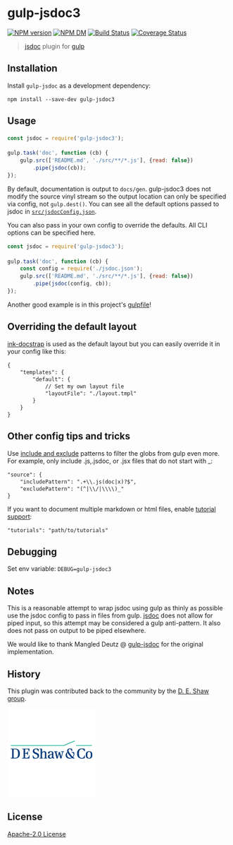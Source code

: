 # gulp-jsdoc3

[![NPM version][npm-image]][npm-url] [![NPM DM][npm-dm-image]][npm-url] [![Build Status][travis-image]][travis-url]  [![Coverage Status][coveralls-image]][coveralls-url]

> [jsdoc](https://github.com/jsdoc3/jsdoc) plugin for [gulp](https://github.com/gulpjs/gulp)

## Installation

Install `gulp-jsdoc` as a development dependency:

```shell
npm install --save-dev gulp-jsdoc3
```

## Usage

```javascript
const jsdoc = require('gulp-jsdoc3');

gulp.task('doc', function (cb) {
    gulp.src(['README.md', './src/**/*.js'], {read: false})
        .pipe(jsdoc(cb));
});
```

By default, documentation is output to `docs/gen`. gulp-jsdoc3 does not modify the source vinyl stream so the output location can only be specified via config, not `gulp.dest()`. You can see all the default options passed to jsdoc in [`src/jsdocConfig.json`](https://github.com/AndrewGuenther/gulp-jsdoc3/blob/master/src/jsdocConfig.json).

You can also pass in your own config to override the defaults. All CLI options can be specified here.

```javascript
const jsdoc = require('gulp-jsdoc3');

gulp.task('doc', function (cb) {
    const config = require('./jsdoc.json');
    gulp.src(['README.md', './src/**/*.js'], {read: false})
        .pipe(jsdoc(config, cb));
});
```

Another good example is in this project's [gulpfile](https://github.com/deshaw/gulp-jsdoc3/blob/master/gulpfile.js)!

## Overriding the default layout

[ink-docstrap](https://github.com/docstrap/docstrap) is used as the default layout but you can easily override it in your config like this:

```
{
    "templates": {
        "default": {
            // Set my own layout file
            "layoutFile": "./layout.tmpl"
        }
    }
}
```

## Other config tips and tricks
Use [include and exclude](http://usejsdoc.org/about-configuring-jsdoc.html) patterns to filter the globs from gulp even more.
For example, only include .js,.jsdoc, or .jsx files that do not start with _:
```
"source": {
    "includePattern": ".+\\.js(doc|x)?$",
    "excludePattern": "(^|\\/|\\\\)_"
}
```

If you want to document multiple markdown or html files, enable [tutorial support](http://usejsdoc.org/about-tutorials.html):
```
"tutorials": "path/to/tutorials"
```

## Debugging
Set env variable: ```DEBUG=gulp-jsdoc3```

## Notes
This is a reasonable attempt to wrap jsdoc using gulp as thinly as possible use the jsdoc config to pass in files from gulp.
[jsdoc](https://github.com/jsdoc3/jsdoc) does not allow for piped input, so this attempt may be considered a gulp
anti-pattern. It also does not pass on output to be piped elsewhere.


We would like to thank Mangled Deutz @ [gulp-jsdoc](https://github.com/jsBoot/gulp-jsdoc) for the original implementation.

## History

This plugin was contributed back to the community by the [D. E. Shaw group](https://www.deshaw.com/).

![Screenshot](https://github.com/deshaw/gulp-jsdoc3/blob/master/docs/DESCO_logo_200x200.png 'D. E. Shaw Logo')

License
-------------
[Apache-2.0 License](http://www.apache.org/licenses/LICENSE-2.0)

[npm-url]: https://npmjs.org/package/gulp-jsdoc3
[npm-image]: https://badge.fury.io/js/gulp-jsdoc3.png
[npm-dm-image]: https://img.shields.io/npm/dm/gulp-jsdoc3.svg

[travis-url]: http://travis-ci.org/deshaw/gulp-jsdoc3
[travis-image]: https://secure.travis-ci.org/deshaw/gulp-jsdoc3.png?branch=master

[coveralls-url]: https://coveralls.io/github/deshaw/gulp-jsdoc3?branch=master
[coveralls-image]: https://coveralls.io/repos/deshaw/gulp-jsdoc3/badge.svg?branch=master&service=github
